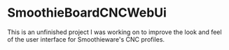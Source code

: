# SmoothieBoardCNCWebUi
This is an unfinished project I was working on to improve the look and feel of the user interface for Smoothieware's CNC profiles.
